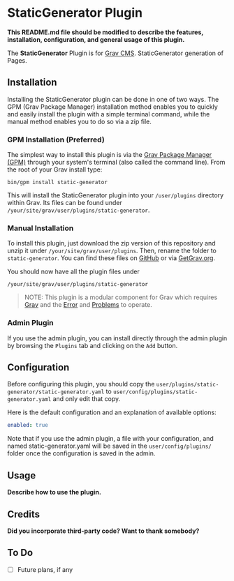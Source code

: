 # StaticGenerator Plugin

**This README.md file should be modified to describe the features, installation, configuration, and general usage of this plugin.**

The **StaticGenerator** Plugin is for [Grav CMS](http://github.com/getgrav/grav). StaticGenerator generation of Pages.

## Installation

Installing the StaticGenerator plugin can be done in one of two ways. The GPM (Grav Package Manager) installation method enables you to quickly and easily install the plugin with a simple terminal command, while the manual method enables you to do so via a zip file.

### GPM Installation (Preferred)

The simplest way to install this plugin is via the [Grav Package Manager (GPM)](http://learn.getgrav.org/advanced/grav-gpm) through your system's terminal (also called the command line). From the root of your Grav install type:

    bin/gpm install static-generator

This will install the StaticGenerator plugin into your `/user/plugins` directory within Grav. Its files can be found under `/your/site/grav/user/plugins/static-generator`.

### Manual Installation

To install this plugin, just download the zip version of this repository and unzip it under `/your/site/grav/user/plugins`. Then, rename the folder to `static-generator`. You can find these files on [GitHub](https://github.com/ole-vik/grav-plugin-static-generator) or via [GetGrav.org](http://getgrav.org/downloads/plugins#extras).

You should now have all the plugin files under

    /your/site/grav/user/plugins/static-generator

> NOTE: This plugin is a modular component for Grav which requires [Grav](http://github.com/getgrav/grav) and the [Error](https://github.com/getgrav/grav-plugin-error) and [Problems](https://github.com/getgrav/grav-plugin-problems) to operate.

### Admin Plugin

If you use the admin plugin, you can install directly through the admin plugin by browsing the `Plugins` tab and clicking on the `Add` button.

## Configuration

Before configuring this plugin, you should copy the `user/plugins/static-generator/static-generator.yaml` to `user/config/plugins/static-generator.yaml` and only edit that copy.

Here is the default configuration and an explanation of available options:

```yaml
enabled: true
```

Note that if you use the admin plugin, a file with your configuration, and named static-generator.yaml will be saved in the `user/config/plugins/` folder once the configuration is saved in the admin.

## Usage

**Describe how to use the plugin.**

## Credits

**Did you incorporate third-party code? Want to thank somebody?**

## To Do

- [ ] Future plans, if any
